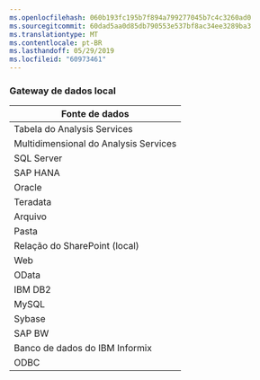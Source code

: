 ```yaml
---
ms.openlocfilehash: 060b193fc195b7f894a799277045b7c4c3260ad0
ms.sourcegitcommit: 60dad5aa0d85db790553e537bf8ac34ee3289ba3
ms.translationtype: MT
ms.contentlocale: pt-BR
ms.lasthandoff: 05/29/2019
ms.locfileid: "60973461"
---
```

### <a name="on-premises-data-gateway"></a>Gateway de dados local

| **Fonte de dados** |
| --- |
| Tabela do Analysis Services |
| Multidimensional do Analysis Services |
| SQL Server |
| SAP HANA |
| Oracle |
| Teradata |
| Arquivo |
| Pasta |
| Relação do SharePoint (local) |
| Web |
| OData |
| IBM DB2 |
| MySQL |
| Sybase |
| SAP BW |
| Banco de dados do IBM Informix |
| ODBC |

